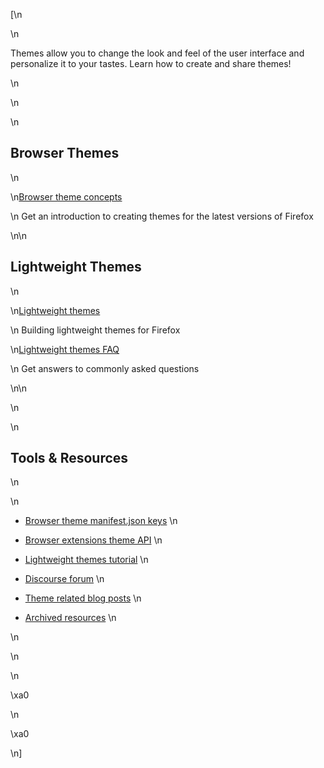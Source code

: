 [\n

\n

Themes allow you to change the look and feel of the user interface and
personalize it to your tastes. Learn how to create and share themes!

\n

\n

\n

## Browser Themes

\n

\n[Browser theme concepts](/en-US/docs/Mozilla/Add-ons/Themes/Theme_concepts)

\n    Get an introduction to creating themes for the latest versions of
Firefox

\n\n

## Lightweight Themes

\n

\n[Lightweight themes](/en-US/docs/Themes/Lightweight_themes
"Themes/Lightweight themes")

\n    Building lightweight themes for Firefox

\n[Lightweight themes FAQ](/en-US/Add-ons/Themes/Lightweight_Themes/FAQ)

\n    Get answers to commonly asked questions

\n\n

\n

\n

## Tools & Resources

\n

\n

  * [Browser theme manifest.json keys](/en-US/docs/Mozilla/Add-ons/WebExtensions/manifest.json/theme)
\n

  * [Browser extensions theme API](/en-US/docs/Mozilla/Add-ons/WebExtensions/API/theme)
\n

  * [Lightweight themes tutorial](http://vanillaorchidstutorials.blogspot.com/2015/11/mozilla-themes-focal-point-sizing.html)
\n

  * [Discourse forum](https://discourse.mozilla.org/c/add-ons/themes)
\n

  * [Theme related blog posts](https://blog.mozilla.org/addons/category/personas/)
\n

  * [Archived resources](/en-US/Mozilla/Add-ons/Themes/Obsolete)
\n

\n

\n

\n

\xa0

\n

\xa0

\n]

